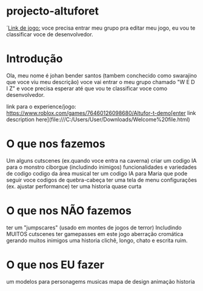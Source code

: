 # projecto-altuforet

´[Link de jogo:](https://www.roblox.com/games/76460126098680/Altufor-t-demo)
voce precisa entrar meu grupo pra editar meu jogo, eu vou te classificar voce de desenvolvedor.

# Introdução
Ola, meu nome é johan bender santos (tambem conchecido como swarajino que voce viu meu descrição)
voce vai entrar o meu grupo chamado "W E D I Z" e voce precisa esperar até que vou te classificar voce como desenvolvedor.

link para o experience/jogo: https://www.roblox.com/games/76460126098680/Altufor-t-demo[enter link description here](file:///C:/Users/User/Downloads/Welcome%20file.html)


# O que nos fazemos
Um alguns cutscenes (ex.quando voce entra na caverna)
criar um codigo IA para o monstro ciborgue (includindo inimigos)
funcionalidades e variedades de codigo
codigo da área musical
ter um codigo IA para Maria que pode seguir voce
codigos de quebra-cabeça
ter uma tela de menu
configurações (ex. ajustar performance)
ter uma historia quase curta

# O que nos NÃO fazemos

ter um "jumpscares" (usado em montes de jogos de terror)
Includindo MUITOS cutscenes
ter gamepasses em este jogo
aberração cromática
gerando muitos inimigos
uma historia clichê, longo, chato e escrita ruim.

# O que nos EU fazer
um modelos para personagems
musicas
mapa de design
animação
historia
